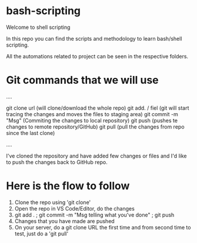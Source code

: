 # bash-scripting

Welcome to shell scripting

In this repo you can find the scripts and methodology to learn bash/shell scripting.

All the automations related to project can be seen in the respective folders.


# Git commands that we will use
....

git clone url       (will clone/download the whole repo)
git add. / fiel     (git will start tracing the changes and moves the files to staging area)
git commit -m "Msg" (Commiting the changes to local repository)
git push            (pushes te changes to remote repository/GitHub)
git pull            (pull the changes from repo since the last clone)

....

I've cloned the repository and have added few changes or files and I'd like to push the changes back to GitHub repo.

# Here is the flow to follow

1) Clone the repo using 'git clone'
2) Open the repo in VS Code/Editor, do the changes
3) git add . ; git commit -m "Msg telling what you've done" ; git push
4) Changes that you have made are pushed
5) On your server, do a git clone URL the first time and from second time to test, just do a 'git pull'